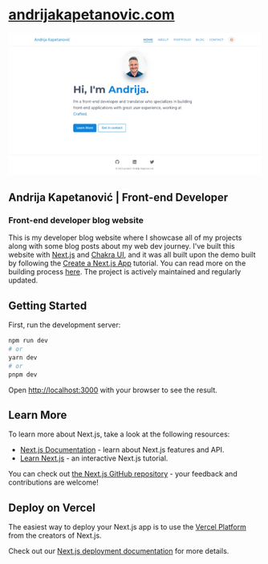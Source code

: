 # [andrijakapetanovic.com](https://www.andrijakapetanovic.com/)

![Example image](/public/images/andrijakapetanovic.com%20-%20Site%20Screenshot.webp)

## Andrija Kapetanović | Front-end Developer

### Front-end developer blog website

This is my developer blog website where I showcase all of my projects along with
some blog posts about my web dev journey. I've built this website with
[Next.js](https://nextjs.org/) and [Chakra UI](https://chakra-ui.com/), and it
was all built upon the demo built by following the
[Create a Next.js App](https://nextjs.org/learn/basics/create-nextjs-app)
tutorial. You can read more on the building process
[here](https://www.andrijakapetanovic.com/blog/posts/my-first-post-and-the-journey-so-far).
The project is actively maintained and regularly updated.

## Getting Started

First, run the development server:

```bash
npm run dev
# or
yarn dev
# or
pnpm dev
```

Open [http://localhost:3000](http://localhost:3000) with your browser to see the
result.

## Learn More

To learn more about Next.js, take a look at the following resources:

- [Next.js Documentation](https://nextjs.org/docs) - learn about Next.js
  features and API.
- [Learn Next.js](https://nextjs.org/learn) - an interactive Next.js tutorial.

You can check out
[the Next.js GitHub repository](https://github.com/vercel/next.js/) - your
feedback and contributions are welcome!

## Deploy on Vercel

The easiest way to deploy your Next.js app is to use the
[Vercel Platform](https://vercel.com/new?utm_medium=default-template&filter=next.js&utm_source=create-next-app&utm_campaign=create-next-app-readme)
from the creators of Next.js.

Check out our
[Next.js deployment documentation](https://nextjs.org/docs/deployment) for more
details.
